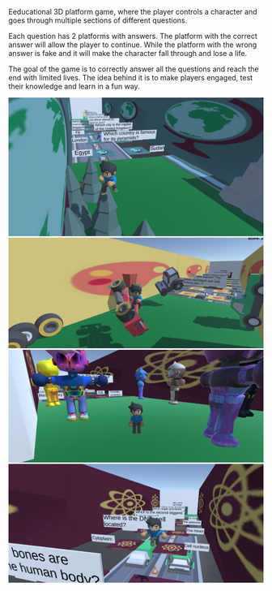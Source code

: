 Eeducational 3D platform game, where the player controls a character and goes through multiple sections of different questions. 

Each question has 2 platforms with answers. The platform with the correct answer will allow the player to continue.
While the platform with the wrong answer is fake and it will make the character fall through and lose a life.

The goal of the game is to correctly answer all the questions and reach the end with limited lives. The idea behind 
it is to make players engaged, test their knowledge and learn in a fun way.

![](images/1.PNG)
![](images/2.PNG)
![](images/3.PNG)
![](images/4.PNG)

